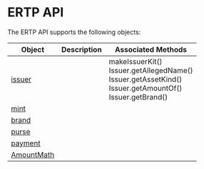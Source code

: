 # ERTP API

The ERTP API supports the following objects:

| Object | Description | Associated Methods |
| --- | --- | --- |
| [issuer](./issuer.md) |  | makeIssuerKit()<br>Issuer.getAllegedName()<br>Issuer.getAssetKind()<br>Issuer.getAmountOf()<br>Issuer.getBrand() |
| [mint](./mint.md) |  | |
| [brand](./brand.md) |  | |
| [purse](./purse.md) |  | |
| [payment](./payment.md) |  | |
| [AmountMath](./amount-math.md) |  | |

